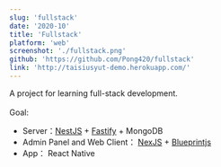 ```yaml
---
slug: 'fullstack'
date: '2020-10'
title: 'Fullstack'
platform: 'web'
screenshot: './fullstack.png'
github: 'https://github.com/Pong420/fullstack'
link: 'http://taisiusyut-demo.herokuapp.com/'
---
```


A project for learning full-stack development. <br/><br/>
Goal:

<ul>
  <li>
    Server：<a href="https://nestjs.com/">NestJS</a> + <a href="https://github.com/fastify/fastify">Fastify</a> +
    <span>MongoDB</span>
  </li>
  <li>
    Admin Panel and Web Client： <a href="https://nextjs.org/">NexJS</a> +
    <a href="https://blueprintjs.com/docs/">Blueprintjs</a>
  </li>
  <li>App： <span>React Native</span></li>
</ul>
